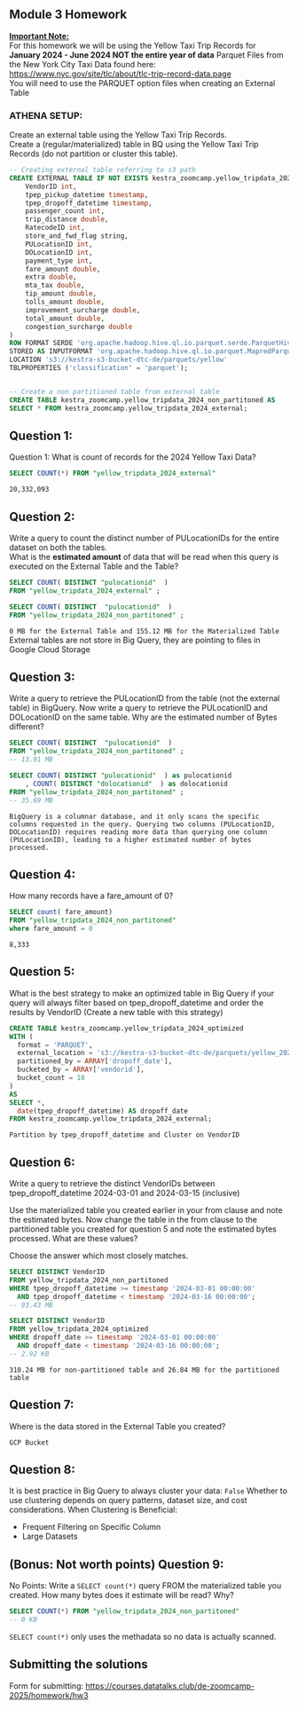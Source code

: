 ## Module 3 Homework

<b><u>Important Note:</b></u> </br>
For this homework we will be using the Yellow Taxi Trip Records for **January 2024 - June 2024 NOT the entire year of data** 
Parquet Files from the New York
City Taxi Data found here:  https://www.nyc.gov/site/tlc/about/tlc-trip-record-data.page </br>
You will need to use the PARQUET option files when creating an External Table</br>

### ATHENA SETUP:
Create an external table using the Yellow Taxi Trip Records. </br>
Create a (regular/materialized) table in BQ using the Yellow Taxi Trip Records (do not partition or cluster this table). </br>


```sql
-- Creating external table referring to s3 path
CREATE EXTERNAL TABLE IF NOT EXISTS kestra_zoomcamp.yellow_tripdata_2024_external (
    VendorID int,
    tpep_pickup_datetime timestamp,
    tpep_dropoff_datetime timestamp,
    passenger_count int,
    trip_distance double,
    RatecodeID int,
    store_and_fwd_flag string,
    PULocationID int,
    DOLocationID int,
    payment_type int,
    fare_amount double,
    extra double,
    mta_tax double,
    tip_amount double,
    tolls_amount double,
    improvement_surcharge double,
    total_amount double,
    congestion_surcharge double
)
ROW FORMAT SERDE 'org.apache.hadoop.hive.ql.io.parquet.serde.ParquetHiveSerDe'
STORED AS INPUTFORMAT 'org.apache.hadoop.hive.ql.io.parquet.MapredParquetInputFormat' OUTPUTFORMAT 'org.apache.hadoop.hive.ql.io.parquet.MapredParquetOutputFormat'
LOCATION 's3://kestra-s3-bucket-dtc-de/parquets/yellow'
TBLPROPERTIES ('classification' = 'parquet');


-- Create a non partitioned table from external table
CREATE TABLE kestra_zoomcamp.yellow_tripdata_2024_non_partitoned AS
SELECT * FROM kestra_zoomcamp.yellow_tripdata_2024_external;

```


## Question 1:
Question 1: What is count of records for the 2024 Yellow Taxi Data?
```sql
SELECT COUNT(*) FROM "yellow_tripdata_2024_external"
```
`20,332,093`


## Question 2:
Write a query to count the distinct number of PULocationIDs for the entire dataset on both the tables.</br> 
What is the **estimated amount** of data that will be read when this query is executed on the External Table and the Table?

```sql
SELECT COUNT( DISTINCT "pulocationid"  )
FROM "yellow_tripdata_2024_external" ;

SELECT COUNT( DISTINCT  "pulocationid"  )
FROM "yellow_tripdata_2024_non_partitoned" ;
```

`0 MB for the External Table and 155.12 MB for the Materialized Table`
External tables are not store in Big Query, they are pointing to files in Google Cloud Storage

## Question 3:
Write a query to retrieve the PULocationID from the table (not the external table) in BigQuery. Now write a query to retrieve the PULocationID and DOLocationID on the same table. Why are the estimated number of Bytes different?

```sql
SELECT COUNT( DISTINCT  "pulocationid"  )
FROM "yellow_tripdata_2024_non_partitoned" ;
-- 13.91 MB

SELECT COUNT( DISTINCT "pulocationid"  ) as pulocationid
    , COUNT( DISTINCT "dolocationid"  ) as dolocationid
FROM "yellow_tripdata_2024_non_partitoned" ;
-- 35.69 MB
```

`BigQuery is a columnar database, and it only scans the specific columns requested in the query. Querying two columns (PULocationID, DOLocationID) requires reading more data than querying one column (PULocationID), leading to a higher estimated number of bytes processed.`

## Question 4:
How many records have a fare_amount of 0?

```sql
SELECT count( fare_amount)  
FROM "yellow_tripdata_2024_non_partitoned" 
where fare_amount = 0
```
`8,333`

## Question 5:
What is the best strategy to make an optimized table in Big Query if your query will always filter based on tpep_dropoff_datetime and order the results by VendorID (Create a new table with this strategy)

```sql
CREATE TABLE kestra_zoomcamp.yellow_tripdata_2024_optimized
WITH (
  format = 'PARQUET',
  external_location = 's3://kestra-s3-bucket-dtc-de/parquets/yellow_2024_optimized',
  partitioned_by = ARRAY['dropoff_date'],
  bucketed_by = ARRAY['vendorid'],
  bucket_count = 10
)
AS
SELECT *,
  date(tpep_dropoff_datetime) AS dropoff_date
FROM kestra_zoomcamp.yellow_tripdata_2024_external;
```

`Partition by tpep_dropoff_datetime and Cluster on VendorID`



## Question 6:
Write a query to retrieve the distinct VendorIDs between tpep_dropoff_datetime
2024-03-01 and 2024-03-15 (inclusive)</br>

Use the materialized table you created earlier in your from clause and note the estimated bytes. Now change the table in the from clause to the partitioned table you created for question 5 and note the estimated bytes processed. What are these values? </br>

Choose the answer which most closely matches.</br> 

```sql
SELECT DISTINCT VendorID
FROM yellow_tripdata_2024_non_partitoned
WHERE tpep_dropoff_datetime >= timestamp '2024-03-01 00:00:00'
  AND tpep_dropoff_datetime < timestamp '2024-03-16 00:00:00';
-- 93.43 MB

SELECT DISTINCT VendorID
FROM yellow_tripdata_2024_optimized
WHERE dropoff_date >= timestamp '2024-03-01 00:00:00'
  AND dropoff_date < timestamp '2024-03-16 00:00:00';
-- 2.92 KB
```

`310.24 MB for non-partitioned table and 26.84 MB for the partitioned table`

## Question 7: 
Where is the data stored in the External Table you created?

`GCP Bucket`

## Question 8:
It is best practice in Big Query to always cluster your data:
`False`
Whether to use clustering depends on query patterns, dataset size, and cost considerations.
When Clustering is Beneficial:
- Frequent Filtering on Specific Column
- Large Datasets


## (Bonus: Not worth points) Question 9:
No Points: Write a `SELECT count(*)` query FROM the materialized table you created. How many bytes does it estimate will be read? Why?
```sql
SELECT COUNT(*) FROM "yellow_tripdata_2024_non_partitoned"
-- 0 KB
```
`SELECT count(*)` only uses the methadata so no data is actually scanned. 

## Submitting the solutions

Form for submitting: https://courses.datatalks.club/de-zoomcamp-2025/homework/hw3